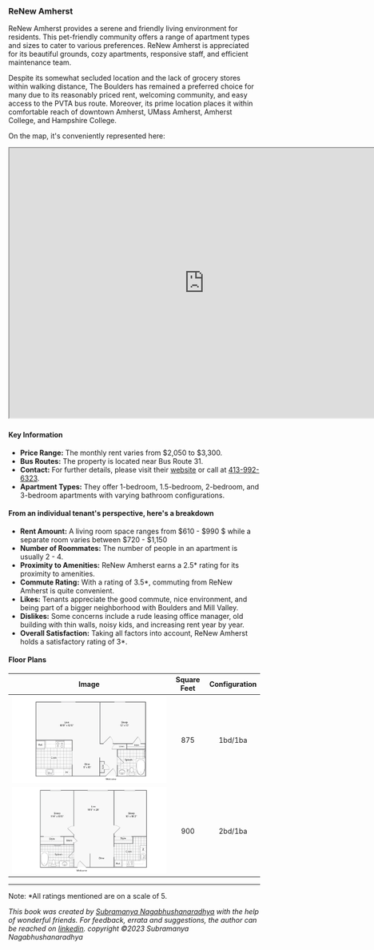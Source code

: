 ### ReNew Amherst

ReNew Amherst provides a serene and friendly living environment for residents. This pet-friendly community offers a range of apartment types and sizes to cater to various preferences. ReNew Amherst is appreciated for its beautiful grounds, cozy apartments, responsive staff, and efficient maintenance team.

Despite its somewhat secluded location and the lack of grocery stores within walking distance, The Boulders has remained a preferred choice for many due to its reasonably priced rent, welcoming community, and easy access to the PVTA bus route. Moreover, its prime location places it within comfortable reach of downtown Amherst, UMass Amherst, Amherst College, and Hampshire College.

On the map, it's conveniently represented here:
<div class="responsive-container">
    <iframe src="https://www.google.com/maps/d/embed?mid=1ddSS7rcQ2SjvY_cZP1IOnM1r2MgYfZU&ehbc=2E312F" width="780" height="540"></iframe>
</div>

#### Key Information
- **Price Range:** The monthly rent varies from $2,050 to $3,300.
- **Bus Routes:** The property is located near Bus Route 31.
- **Contact:** For further details, please visit their [website](https://www.renewamherst.com) or call at [413-992-6323](tel:413-992-6323).
- **Apartment Types:** They offer 1-bedroom, 1.5-bedroom, 2-bedroom, and 3-bedroom apartments with varying bathroom configurations.

#### From an individual tenant's perspective, here's a breakdown
- **Rent Amount:** A living room space ranges from $610 - $990  $ while a separate room varies between $720 - $1,150
- **Number of Roommates:** The number of people in an apartment is usually 2 - 4.
- **Proximity to Amenities:** ReNew Amherst earns a 2.5* rating for its proximity to amenities.
- **Commute Rating:** With a rating of 3.5*, commuting from ReNew Amherst is quite convenient.
- **Likes:** Tenants appreciate the good commute, nice environment, and being part of a bigger neighborhood with Boulders and Mill Valley. 
- **Dislikes:** Some concerns include a rude leasing office manager, old building with thin walls, noisy kids, and increasing rent year by year.
- **Overall Satisfaction:** Taking all factors into account, ReNew Amherst holds a satisfactory rating of 3*.

#### Floor Plans
| Image | Square Feet | Configuration |
| :---: | :---: | :---: |
| ![Floor Plan 1](/assets/renew_floorplan_1.jpeg) | 875 | 1bd/1ba |
| ![Floor Plan 2](/assets/renew_floorplan_2.jpeg) | 900 | 2bd/1ba |

---
Note: 
*All ratings mentioned are on a scale of 5.

*This book was created by [Subramanya Nagabhushanaradhya](https://subramanya.ai) with the help of wonderful friends. For feedback, errata and suggestions, the author can be reached on [linkedin](https://www.linkedin.com/in/nsubramanya). copyright ©2023 Subramanya Nagabhushanaradhya*